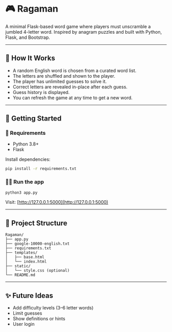 # 🎮 Ragaman

A minimal Flask-based word game where players must unscramble a jumbled 4-letter word. Inspired by anagram puzzles and built with Python, Flask, and Bootstrap.

---

## 🧠 How It Works

- A random English word is chosen from a curated word list.
- The letters are shuffled and shown to the player.
- The player has unlimited guesses to solve it.
- Correct letters are revealed in-place after each guess.
- Guess history is displayed.
- You can refresh the game at any time to get a new word.

---

## 🚀 Getting Started

### 🔧 Requirements

- Python 3.8+
- Flask

Install dependencies:

```bash
pip install -r requirements.txt
```

### 🏃‍♂️ Run the app

```bash
python3 app.py
```

Visit: [http://127.0.0.1:5000](http://127.0.0.1:5000)

---

## 📁 Project Structure

```
Ragaman/
├── app.py
├── google-10000-english.txt
├── requirements.txt
├── templates/
│   ├── base.html
│   └── index.html
├── static/
│   └── style.css (optional)
└── README.md
```

---

## ✨ Future Ideas

- Add difficulty levels (3–6 letter words)
- Limit guesses
- Show definitions or hints
- User login
